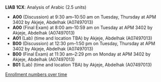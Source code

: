 **LIAB 1CX**: Analysis of Arabic (2.5 units)

- **A00** (Discussion) at 9:30 am–10:50 am on Tuesday, Thursday at APM 3402 by Akjeje, Abdelhak (A07497013)
- **A00** (Final Exam) at 8:00 am–10:59 am on Tuesday at APM 3402 by Akjeje, Abdelhak (A07497013)
- **A01** (Lab) (time and location TBA) by Akjeje, Abdelhak (A07497013)
- **B00** (Discussion) at 12:30 pm–1:50 pm on Tuesday, Thursday at APM 3402 by Akjeje, Abdelhak (A07497013)
- **B00** (Final Exam) at 11:30 am–2:29 pm on Monday at APM 3402 by Akjeje, Abdelhak (A07497013)
- **B01** (Lab) (time and location TBA) by Akjeje, Abdelhak (A07497013)

[Enrollment numbers over time](./LIAB1CX.tsv)
